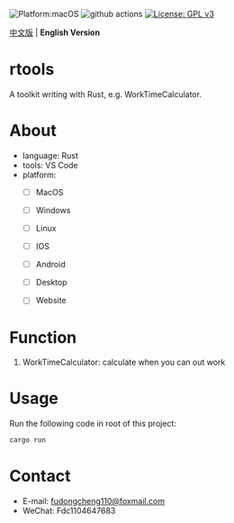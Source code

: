 ![Platform:macOS](https://img.shields.io/badge/platform-macOS-lightgreen)
![github actions](https://github.com/Fadegentle/rtools/blob/main/.github/workflows/github-action-ci-rtools.yml/badge.svg)
[![License: GPL v3](https://img.shields.io/badge/License-GPL%20v3-blue.svg)](http://www.gnu.org/licenses/gpl-3.0)

 [中文版](README.md) | **English Version**

# rtools
A toolkit writing with Rust, e.g. WorkTimeCalculator.

# About
- language: Rust
- tools: VS Code
- platform:
  - [ ] MacOS
  - [ ] Windows
  - [ ] Linux
  - [ ] IOS
  - [ ] Android
  - [ ] Desktop
  - [ ] Website


# Function
1. WorkTimeCalculator: calculate when you can out work

# Usage
Run the following code in root of this project:
```bash
cargo run
```

# Contact
- E-mail: fudongcheng110@foxmail.com
- WeChat: Fdc1104647683